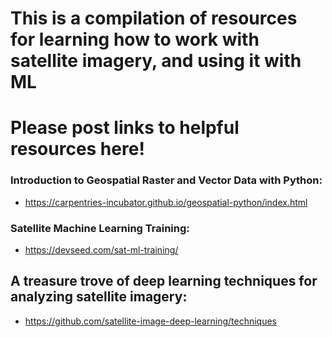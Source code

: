 # This is a compilation of resources for learning how to work with satellite imagery, and using it with ML

# Please post links to helpful resources here!

### Introduction to Geospatial Raster and Vector Data with Python: 
* https://carpentries-incubator.github.io/geospatial-python/index.html

### Satellite Machine Learning Training: 
* https://devseed.com/sat-ml-training/

## A treasure trove of deep learning techniques for analyzing satellite imagery: 
* https://github.com/satellite-image-deep-learning/techniques